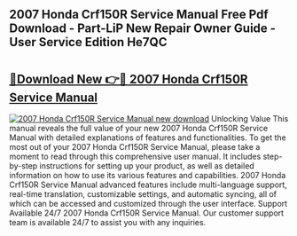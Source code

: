 ## 2007 Honda Crf150R Service Manual Free Pdf Download - Part-LiP New Repair Owner Guide - User Service Edition He7QC

# <h2><a href="http://bc29780.oget.top/?id=2007+Honda+Crf150R+Service+Manual">🔗Download New 👉🔴 2007 Honda Crf150R Service Manual</a></h2>

[![2007 Honda Crf150R Service Manual new download](https://i.imgur.com/5g1atiW.png)](http://bc29780.oget.top/?id=2007+Honda+Crf150R+Service+Manual)
Unlocking Value This manual reveals the full value of your new 2007 Honda Crf150R Service Manual with detailed explanations of features and functionalities. To get the most out of your 2007 Honda Crf150R Service Manual, please take a moment to read through this comprehensive user manual. It includes step-by-step instructions for setting up your product, as well as detailed information on how to use its various features and capabilities. 2007 Honda Crf150R Service Manual advanced features include multi-language support, real-time translation, customizable settings, and automatic syncing, all of which can be accessed and customized through the user interface. Support Available 24/7 2007 Honda Crf150R Service Manual. Our customer support team is available 24/7 to assist you with any inquiries.
